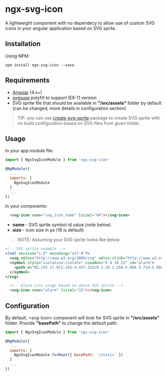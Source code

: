 # ngx-svg-icon
A lightweight component with no dependecy to allow use of custom SVG icons in your angular application based on SVG sprite.

## Installation
Using NPM:
```
npm install ngx-svg-icon --save
```

## Requirements
 - [Angular](https://github.com/angular/angular) (4.x+)
 - [svgxuse](https://github.com/Keyamoon/svgxuse) polyfill to support IE9-11 version
 - SVG sprite file that should be available in **"/src/assets"** folder by default (can be changed, more details in configuration section)

  > TIP: you can use [create-svg-sprite](https://github.com/achwilko/create-svg-sprite) package to create SVG sprite with no build configuration based on SVG files from given folder.


## Usage
In your app.module file:
```js
import { NgxSvgIconModule } from 'ngx-svg-icon'

@NgModule({
  ...
  imports: [
    NgxSvgIconModule
  ]
  ...
})
```

In your components:
```html
  <svg-icon name="svg_icon_name" [size]="64"></svg-icon>
```
- **name** - SVG sprite symbol id value (note below)
- **size** - icon size in px (16 is default)


> NOTE: Assuming your SVG sprite looks like below:
```xml
<!-- SVG sprite example -->
<?xml version="1.0" encoding="utf-8"?>
  <svg xmlns="http://www.w3.org/2000/svg" xmlns:xlink="http://www.w3.org/1999/xlink">
  <symbol style="isolation:isolate" viewBox="0 0 20 22" id="alarm">
    <path d="M2.143 17.6l2.143-4.4V7.333c0-3.24 2.558-5.866 5.714-5.866 3.156 0 5.714 2.626 5.714 5.866V13.2l2.143 4.4H2.143zM10 20.533c-.932 0-1.716-.613-2.011-1.466h4.022c-.295.853-1.079 1.466-2.011 1.466zm7.143-7.333V7.333C17.143 3.283 13.944 0 10 0S2.857 3.284 2.857 7.333V13.2L0 19.067h6.5C6.832 20.74 8.273 22 10 22s3.169-1.26 3.5-2.933H20L17.143 13.2z" fill-rule="evenodd"/>
  </symbol>
</svg>
```
```html
  <!-- Alarm icon usage based on above SVG sprite -->
  <svg-icon name="alarm" [size]="32"></svg-icon>
```


## Configuration
By default, &lt;svg-icon> component will look for SVG sprite in **"/src/assets"** folder. Provide **"basePath"** to change the default path:
```js
import { NgxSvgIconModule } from 'ngx-svg-icon'

@NgModule({
  ...
  imports: [
    NgxSvgIconModule.forRoot({ basePath: '/static' })
  ]
  ...
})
```
